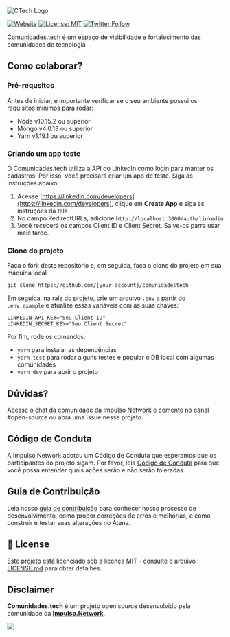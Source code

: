 ![CTech Logo](https://www.comunidades.tech/static/ctech-logo.svg)

[![Website](https://img.shields.io/website-up-down-green-red/http/shields.io.svg?label=about)](http://comunidades.tech) [![License: MIT](https://img.shields.io/badge/License-MIT-blue.svg)](LICENSE) [![Twitter Follow](https://img.shields.io/twitter/follow/universoimpulso.svg?style=social&label=Follow)](https://twitter.com/UniversoImpulso)

Comunidades.tech é um espaço de visibilidade e fortalecimento das comunidades de tecnologia

## Como colaborar?

### Pré-requsitos

Antes de iniciar, é importante verificar se o seu ambiente possui os requisitos mínimos para rodar:

- Node v10.15.2 ou superior
- Mongo v4.0.13 ou superior
- Yarn v1.19.1 ou superior

### Criando um app teste

O Comunidades.tech utiliza a API do LinkedIn como login para manter os cadastros. Por isso, você precisará criar um app de teste. Siga as instruções abaixo:

1.  Acesse [https://linkedin.com/developers](https://linkedin.com/developers), clique em **Create App** e siga as instruções da tela
2.  No campo RedirectURLs, adicione `http://localhost:3000/auth/linkedin`
3.  Você receberá os campos Client ID e Client Secret. Salve-os parra usar mais tarde.

### Clone do projeto

Faça o fork deste repositório e, em seguida, faça o clone do projeto em sua máquina local

`git clone https://github.com/{your account}/comunidadestech`

Em seguida, na raíz do projeto, crie um arquivo `.env` a partir do `.env.example` e atualize essas variáveis com as suas chaves:

```
LINKEDIN_API_KEY="Seu Client ID"
LINKEDIN_SECRET_KEY="Seu Client Secret"

```

Por fim, rode os comandos:

- `yarn` para instalar as dependências
- `yarn test` para rodar alguns testes e popular o DB local com algumas comunidades
- `yarn dev` para abrir o projeto

## Dúvidas?

Acesse o [chat da comunidade da Impulso Network](https://impulso.network/entrar) e comente no canal #open-source ou abra uma issue nesse projeto.

## Código de Conduta

A Impulso Network adotou um Código de Conduta que esperamos que os participantes do projeto sigam. Por favor, leia [Código de Conduta](CONTRIBUTING.md) para que você possa entender quais ações serão e não serão toleradas.

## Guia de Contribuição

Leia nosso [guia de contribuição](CONTRIBUTING.md) para conhecer nosso processo de desenvolvimento, como propor correções de erros e melhorias, e como construir e testar suas alterações no Atena.

## 📄 License

Este projeto está licenciado sob a licença MIT - consulte o arquivo [LICENSE.md](LICENSE.md) para obter detalhes.

## Disclaimer

**Comunidades.tech** é um projeto open source desenvolvido pela comunidade da **[Impulso.Network](https://impulso.link/comunidades-tech)**.

![](https://camo.githubusercontent.com/0abec20d7187ac743910c67b5b8fadd09d64f069/68747470733a2f2f73332d73612d656173742d312e616d617a6f6e6177732e636f6d2f6173736574732e696d70756c736f2e6e6574776f726b2f696d616765732f696d70756c736f6e6574776f726b2d6c6f676f2e737667)
